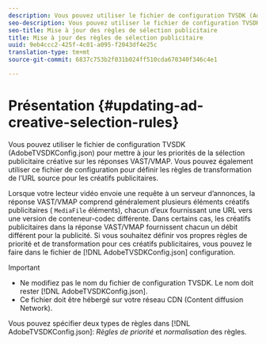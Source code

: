 ```yaml
---
description: Vous pouvez utiliser le fichier de configuration TVSDK (AdobeTVSDKConfig.json) pour mettre à jour les priorités de la sélection publicitaire créative sur les réponses VAST/VMAP. Vous pouvez également utiliser ce fichier de configuration pour définir les règles de transformation de l’URL source pour les créatifs publicitaires.
seo-description: Vous pouvez utiliser le fichier de configuration TVSDK (AdobeTVSDKConfig.json) pour mettre à jour les priorités de la sélection publicitaire créative sur les réponses VAST/VMAP. Vous pouvez également utiliser ce fichier de configuration pour définir les règles de transformation de l’URL source pour les créatifs publicitaires.
seo-title: Mise à jour des règles de sélection publicitaire
title: Mise à jour des règles de sélection publicitaire
uuid: 9eb4ccc2-425f-4c01-a095-f2043df4e25c
translation-type: tm+mt
source-git-commit: 6837c753b2f031b024ff510cda670340f346c4e1

---
```



# Présentation {#updating-ad-creative-selection-rules}

Vous pouvez utiliser le fichier de configuration TVSDK (AdobeTVSDKConfig.json) pour mettre à jour les priorités de la sélection publicitaire créative sur les réponses VAST/VMAP. Vous pouvez également utiliser ce fichier de configuration pour définir les règles de transformation de l’URL source pour les créatifs publicitaires.

Lorsque votre lecteur vidéo envoie une requête à un serveur d’annonces, la réponse VAST/VMAP comprend généralement plusieurs éléments créatifs publicitaires ( `MediaFile` éléments), chacun d’eux fournissant une URL vers une version de conteneur-codec différente. Dans certains cas, les créatifs publicitaires dans la réponse VAST/VMAP fournissent chacun un débit différent pour la publicité. Si vous souhaitez définir vos propres règles de priorité et de transformation pour ces créatifs publicitaires, vous pouvez le faire dans le fichier de [!DNL AdobeTVSDKConfig.json] configuration.

>[!IMPORTANT]
>
>* Ne modifiez pas le nom du fichier de configuration TVSDK. Le nom doit rester [!DNL AdobeTVSDKConfig.json].
>* Ce fichier doit être hébergé sur votre réseau CDN (Content diffusion Network).
>



Vous pouvez spécifier deux types de règles dans [!DNL AdobeTVSDKConfig.json]: *Règles de priorité* et *normalisation* des règles.
